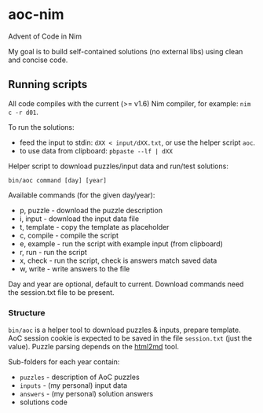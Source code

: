 # aoc-nim

Advent of Code in Nim

My goal is to build self-contained solutions (no external libs) using clean and concise code.

## Running scripts

All code compiles with the current (>= v1.6) Nim compiler, for example: `nim c -r d01`.

To run the solutions:
- feed the input to stdin: `dXX < input/dXX.txt`, or use the helper script `aoc`.
- to use data from clipboard: `pbpaste --lf | dXX`

Helper script to download puzzles/input data and run/test solutions:
```
bin/aoc command [day] [year]
```
Available commands (for the given day/year):
- p, puzzle - download the puzzle description
- i, input - download the input data file
- t, template - copy the template as placeholder
- c, compile - compile the script
- e, example -  run the script with example input (from clipboard)
- r, run - run the script
- x, check - run the script, check is answers match saved data
- w, write - write answers to the file

Day and year are optional, default to current.
Download commands need the session.txt file to be present.

### Structure

`bin/aoc` is a helper tool to download puzzles & inputs, prepare template.
AoC session cookie is expected to be saved in the file `session.txt` (just the value).
Puzzle parsing depends on the [html2md](https://github.com/suntong/html2md) tool.

Sub-folders for each year contain:
- `puzzles` - description of AoC puzzles
- `inputs` - (my personal) input data
- `answers` - (my personal) solution answers
- solutions code
